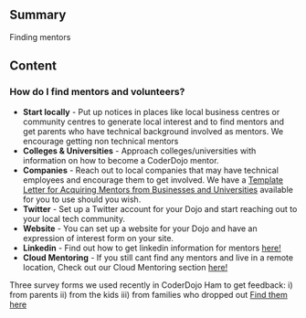 ## Summary

 Finding mentors 

## Content

### How do I find mentors and volunteers?

  - **Start locally** - Put up notices in places like local business
    centres or community centres to generate local interest and to find
    mentors and get parents who have technical background involved as
    mentors. We encourage getting non technical mentors
  - **Colleges & Universities** - Approach colleges/universities with
    information on how to become a CoderDojo mentor.
  - **Companies** - Reach out to local companies that may have technical
    employees and encourage them to get involved. We have a [Template
    Letter for Acquiring Mentors from Businesses and
    Universities](Template_Letter_for_Acquiring_Mentors_from_Businesses_and_Universities.md)
    available for you to use should you wish.
  - **Twitter** - Set up a Twitter account for your Dojo and start
    reaching out to your local tech community.
  - **Website** - You can set up a website for your Dojo and have an
    expression of interest form on your site.
  - **Linkedin** - Find out how to get linkedin information for mentors
    [here\!](Linkedin.md)
  - **Cloud Mentoring** - If you still cant find any mentors and live in
    a remote location, Check out our Cloud Mentoring section
    [here\!](Cloud_mentoring.md)

Three survey forms we used recently in CoderDojo Ham to get feedback: i)
from parents ii) from the kids iii) from families who dropped out [Find
them
here](https://drive.google.com/folderview?id=0B9slj2sj4qdPfmtMaU5Tc3J0Ykh4YTYyQWZWdG5RUXF6VTltMVM4VEFVTWNJZ0w1RXUxR0U&usp=sharing)
